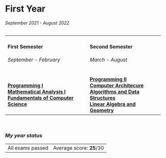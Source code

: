<br><h1> First Year </h1>
<h6><i>September 2021 - August 2022</i></h6>

<table>
  <tr>
    <td>
      <h4>First Semester</h4>
      <h6><i>September - February</i></h6>
    </td>
    <td>
      <h4>Second Semester</h4>
      <h6><i>March - August</i></h6>
    </td>
  </tr>
  <tr>
    <td>
      <a href="https://github.com/Haruno19/notebook/tree/main/Primo%20Anno/Primo%20Semestre/Programmazione%201"><b>Programming I</b></a><br>
      <a href="https://github.com/Haruno19/notebook/tree/main/Primo%20Anno/Primo%20Semestre/Analisi%201"><b>Mathematical Analysis I</b></a><br>
      <a href="https://github.com/Haruno19/notebook/tree/main/Primo%20Anno/Primo%20Semestre/Fondamenti%20dell'Informatica"><b>Fundamentals of Computer Science</b></a><br>
    </td>
    <td>
      <a href="https://github.com/Haruno19/notebook/tree/main/Primo%20Anno/Secondo%20Semestre/Programmazione%202"><b>Programming II</b></a><br>
      <a href="https://github.com/Haruno19/notebook/tree/main/Primo%20Anno/Secondo%20Semestre/Architettura%20degli%20Elaboratori"><b>Computer Architecure</b></a><br>
      <a href="https://github.com/Haruno19/notebook/tree/main/Primo%20Anno/Secondo%20Semestre/Algoritmi%20e%20Strutture%20Dati"><b>Algorithms and Data Structures</b></a><br>
      <a href="https://github.com/Haruno19/notebook/tree/main/Primo%20Anno/Secondo%20Semestre/Algebra%20Lineare%20e%20Geometria"><b>Linear Algebra and Geometry</b></a><br>
    </td>
</tr>
</table>

<br><h3><i>My year status</i></h3>
<table><tr>
  <td>All exams passed</td>
  <td>Average score: <b>25</b>/30</td>
</tr></table>

